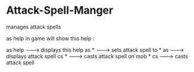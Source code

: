 # Attack-Spell-Manger
manages attack spells

as help in game will show this help :

as help  --->  displays this help
as *     --->  sets attack spell to *
as       --->  displays attack spell
cs *     ---> casts attack spell on mob *
cs       --->  casts attack spell

